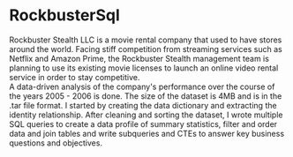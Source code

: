 # RockbusterSql
Rockbuster Stealth LLC is a movie rental company that used to have stores around the
world. Facing stiff competition from streaming services such as Netflix and Amazon Prime,
the Rockbuster Stealth management team is planning to use its existing movie licenses to
launch an online video rental service in order to stay competitive.  
A data-driven analysis of the company's performance over the course of the years 2005 - 2006 is done. The size of the dataset is 4MB and is in the .tar file format. I started by creating the data dictionary and extracting the identity relationship. After cleaning and sorting the dataset, I wrote multiple SQL queries to create a data profile of summary statistics, filter and order data and join tables and write subqueries and CTEs to answer key business questions and objectives.
